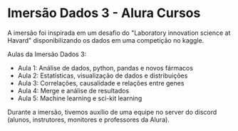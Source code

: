 # Imersão Dados 3 - Alura Cursos
A imersão foi inspirada em um desafio do "Laboratory innovation science at Havard"
disponibilizando os dados em uma competição no kaggle.

Aulas da Imersão Dados 3:
 - Aula 1: Análise de dados, python, pandas e novos fármacos
 - Aula 2: Estatísticas, visualização de dados e distribuições
 - Aula 3: Correlações, causalidade e relações entre genes
 - Aula 4: Merge e análise de resultados
 - Aula 5: Machine learning e sci-kit learning

Durante a imersão, tivemos auxílio de uma equipe no server do discord (alunos, instrutores, monitores e professores da Alura).
